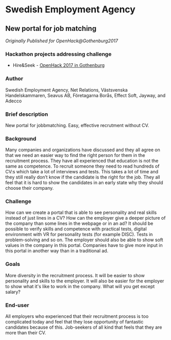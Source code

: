 # Swedish Employment Agency

## New portal for job matching

*Originally Published for OpenHack@Gothenburg2017*

### Hackathon projects addressing challenge
* Hire&Seek - [OpenHack 2017 in Gothenburg](../Hackathons/2017_Gotheburg/2017_Gothenburg_Summary.md)

### Author
Swedish Employment Agency, Net Relations, Västsvenska Handelskammaren, Seavus AB, Företagarna Borås, Effect Soft, Jayway, and Adecco

### Brief description
New portal for jobbmatching. Easy, effective recrutment without CV.

### Background
Many companies and organizations have discussed and they all agree on that we need an easier way to find the right person for them in the recruitment process. They have all experienced that education is not the same as competence. To recruit someone they need to read hundreds of CV:s which take a lot of interviews and tests. This takes a lot of time and they still really don’t know if the candidate is the right for the job. They all feel that it is hard to show the candidates in an early state why they should choose their company.

### Challenge
How can we create a portal that is able to see personality and real skills instead of just lines in a CV? How can the employer give a deeper picture of the company than some lines in the webpage or in an ad?
It should be possible to verify skills and competence with practical tests, digital environment with VR for personality tests (for example DISC). Tests in problem-solving and so on.
The employer should also be able to show soft values in the company in this portal. Companies have to give more input in this portal in another way than in a traditional ad.

### Goals
More diversity in the recruitment process. It will be easier to show  personality and skills to the employer. It will also be easier for the employer to show what it's like to work in the company. What will you get except salary?

### End-user
All employers who experienced that their recruitment process is too complicated today and feel that they lose opportunity of fantastic candidates because of this. Job-seekers of all kind that feels that they are more than their CV.
